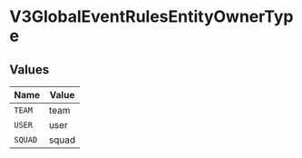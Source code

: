 # V3GlobalEventRulesEntityOwnerType


## Values

| Name    | Value   |
| ------- | ------- |
| `TEAM`  | team    |
| `USER`  | user    |
| `SQUAD` | squad   |